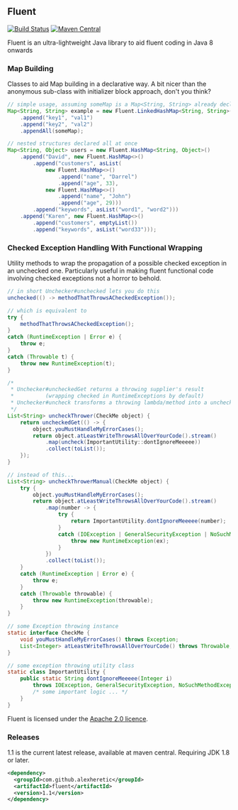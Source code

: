 Fluent
------
[![Build Status](https://travis-ci.org/alexheretic/fluent.svg?branch=master)](https://travis-ci.org/alexheretic/fluent)
[![Maven Central](https://img.shields.io/maven-central/v/com.github.alexheretic/fluent.svg)](http://mvnrepository.com/artifact/com.github.alexheretic/fluent)

Fluent is an ultra-lightweight Java library to aid fluent coding in Java 8 onwards

### Map Building
Classes to aid Map building in a declarative way. A bit nicer than the anonymous sub-class with initializer block approach, don't you think?

```java
// simple usage, assuming someMap is a Map<String, String> already declared
Map<String, String> example = new Fluent.LinkedHashMap<String, String>()
    .append("key1", "val1")
    .append("key2", "val2")
    .appendAll(someMap);

// nested structures declared all at once
Map<String, Object> users = new Fluent.HashMap<String, Object>()
    .append("David", new Fluent.HashMap<>()
        .append("customers", asList(
            new Fluent.HashMap<>()
                .append("name", "Darrel")
                .append("age", 33),
            new Fluent.HashMap<>()
                .append("name", "John")
                .append("age", 29)))
        .append("keywords", asList("word1", "word2")))
    .append("Karen", new Fluent.HashMap<>()
        .append("customers", emptyList())
        .append("keywords", asList("word33")));
```

### Checked Exception Handling With Functional Wrapping
Utility methods to wrap the propagation of a possible checked exception in an unchecked one. 
Particularly useful in making fluent functional code involving checked exceptions not a horror to behold.

```java
// in short Unchecker#unchecked lets you do this
unchecked(() -> methodThatThrowsACheckedException());

// which is equivalent to
try {
    methodThatThrowsACheckedException();
}
catch (RuntimeException | Error e) {
    throw e;
}
catch (Throwable t) {
    throw new RuntimeException(t);
}
```

```java
/*
 * Unchecker#uncheckedGet returns a throwing supplier's result
 *          (wrapping checked in RuntimeExceptions by default)
 * Unchecker#uncheck transforms a throwing lambda/method into a unchecked one
 */
List<String> uncheckThrower(CheckMe object) {
    return uncheckedGet(() -> {
        object.youMustHandleMyErrorCases();
        return object.atLeastWriteThrowsAllOverYourCode().stream()
            .map(uncheck(ImportantUtility::dontIgnoreMeeeee))
            .collect(toList());
    });
}

// instead of this...
List<String> uncheckThrowerManual(CheckMe object) {
    try {
        object.youMustHandleMyErrorCases();
        return object.atLeastWriteThrowsAllOverYourCode().stream()
            .map(number -> {
                try {
                    return ImportantUtility.dontIgnoreMeeeee(number);
                }
                catch (IOException | GeneralSecurityException | NoSuchMethodException ex) {
                    throw new RuntimeException(ex);
                }
            })
            .collect(toList());
    }
    catch (RuntimeException | Error e) {
        throw e;
    }
    catch (Throwable throwable) {
        throw new RuntimeException(throwable);
    }
}

// some Exception throwing instance
static interface CheckMe {
    void youMustHandleMyErrorCases() throws Exception;
    List<Integer> atLeastWriteThrowsAllOverYourCode() throws Throwable;
}

// some exception throwing utility class
static class ImportantUtility {
    public static String dontIgnoreMeeeee(Integer i)
        throws IOException, GeneralSecurityException, NoSuchMethodException {
        /* some important logic ... */
    }
}
```


Fluent is licensed under the [Apache 2.0 licence](http://www.apache.org/licenses/LICENSE-2.0.html).

### Releases

1.1 is the current latest release, available at maven central. Requiring JDK 1.8 or later.

```xml
<dependency>
  <groupId>com.github.alexheretic</groupId>
  <artifactId>fluent</artifactId>
  <version>1.1</version>
</dependency>
```
